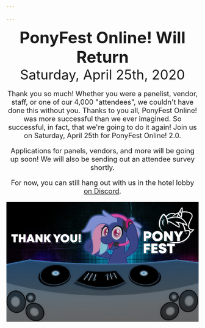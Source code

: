 ```yaml
---

---
```

<style type="text/css">
.discord-box {
	margin-left: auto;
	margin-right: auto;
	width: 480px;
	max-width: 90vw;
	border: 1px solid #aebbea;
	background-color: #dbe1f5;
	border-radius: 5px;
	padding: 10px;
	text-align: center;
}

p {
	font-size: 1.3em;
}

.vendors h2 {
	margin-top: 0;
}

.vendors p:last-child {
	margin-bottom: 0;
}
</style>
<div style="display: flex; flex-wrap: wrap;">
	<div style="display: flex; flex-direction: column; justify-content: space-around; text-align: center; flex-grow: 1; width: 500px;">
		<div>
			<h1 style="font-size: 3em; margin: 0;">PonyFest Online! Will Return</h1>
			<p style="font-size: 2.5em; margin: 0;">Saturday, April 25th, 2020</p>
		</div>
		<div>
			<p>Thank you so much! Whether you were a panelist, vendor, staff, or one of our 4,000 "attendees", we couldn't have done this without you. Thanks to you all, PonyFest Online! was more successful than we ever imagined. So successful, in fact, that we're going to do it again! Join us on Saturday, April 25th for PonyFest Online! 2.0.</p>
			<p>Applications for panels, vendors, and more will be going up soon! We will also be sending out an attendee survey shortly.</p>
			<p>For now, you can still hang out with us in the hotel lobby <a href="https://discord.gg/nSDGJCg">on Discord</a>.</p>
		</div>
		<div>
			<img src="/images/bitrate-thanks.jpg">
		</div>
	</div>
</div>

<script type="text/javascript">
var onlineSpan = document.getElementById('onlineSpan');
if (window.fetch) {
	async function update() {
		let result = await fetch("https://discordapp.com/api/guilds/690991376514547754/widget.json");
		let json = await result.json()
		let online = json['presence_count'];
		if (online) {
			onlineSpan.innerHTML =  ""+online + ' online now!';
		}
	}
	update();
	setTimeout(update, 300000);
}
</script>
